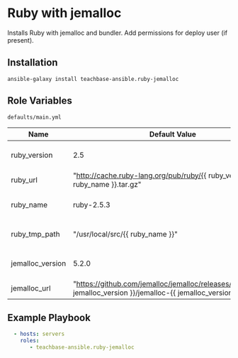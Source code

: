 Ruby with jemalloc
========

Installs Ruby with jemalloc and bundler.
Add permissions for deploy user (if present).

Installation
--------------

`ansible-galaxy install teachbase-ansible.ruby-jemalloc`

Role Variables
--------------

`defaults/main.yml`

| Name                        | Default Value |  Description    |
|-----------------------------|---------------|-----------------|
| ruby_version              | 2.5        | Ruby version to install |
| ruby_url                  | "http://cache.ruby-lang.org/pub/ruby/{{ ruby_version }}/{{ ruby_name }}.tar.gz" | Ruby source url |
| ruby_name                 | ruby-2.5.3 | Ruby source name |
| ruby_tmp_path             | "/usr/local/src/{{ ruby_name }}" | Where to download source | 
| jemalloc_version          | 5.2.0      | Jemalloc version to install |
| jemalloc_url              | "https://github.com/jemalloc/jemalloc/releases/download/{{ jemalloc_version }}/jemalloc-{{ jemalloc_version }}.tar.bz2"      | Jemalloc source url |


Example Playbook
-------------------------
```yml
  - hosts: servers
    roles:
       - teachbase-ansible.ruby-jemalloc
```
